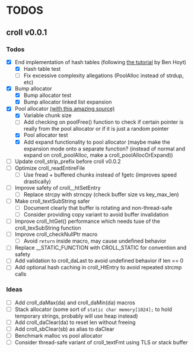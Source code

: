# TODOS

## croll v0.0.1

### Todos

- [x] End implementation of hash tables (following [the tutorial](https://benhoyt.com/writings/hash-table-in-c/) by Ben Hoyt)
  - [x] Hash table test
  - [ ] Fix excessive complexity allegations (PoolAlloc instead of strdup, etc)
- [x] Bump allocator
  - [x] Bump allocator test
  - [x] Bump allocator linked list expansion
- [x] Pool allocator [(with this amazing source)](https://8dcc.github.io/programming/pool-allocator.html)
  - [x] Variable chunk size
  - [ ] Add checking on poolFree() function to check if certain pointer is really from the pool allocator or if it is just a random pointer
  - [x] Pool allocator test
  - [x] Add expand functionality to pool allocator (maybe make the expansion mode onto a separate function? (instead of normal and expand on croll_poolAlloc, make a croll_poolAllocOrExpand))
- [ ] Update croll_strip_prefix before croll v0.0.2
- [ ] Optimize croll_readEntireFile
  - [ ] Use fread + buffered chunks instead of fgetc (improves speed drastically)
- [ ] Improve safety of croll__htSetEntry
  - [ ] Replace strcpy with strncpy (check buffer size vs key_max_len)
- [ ] Make croll_textSubString safer
  - [ ] Document clearly that buffer is rotating and non-thread-safe
  - [ ] Consider providing copy variant to avoid buffer invalidation
- [ ] Improve croll_htGet() performance which needs tuse of the croll_texSubString function
- [ ] Improve croll_checkNullPtr macro
  - [ ] Avoid `return` inside macro, may cause undefined behavior
- [ ] Replace __STATIC_FUNCTION with CROLL_STATIC for convention and safety
- [ ] Add validation to croll_daLast to avoid undefined behavior if len == 0
- [ ] Add optional hash caching in croll_HtEntry to avoid repeated strcmp calls

### Ideas

- [ ] Add croll_daMax(da) and croll_daMin(da) macros
- [ ] Stack allocator (some sort of `static char memory[1024];` to hold temporary strings, probably will use heap instead)
- [ ] Add croll_daClear(da) to reset len without freeing
- [ ] Add croll_sbClear(sb) as alias to daClear
- [ ] Benchmark malloc vs pool allocator
- [ ] Consider thread-safe variant of croll_textFmt using TLS or stack buffer

